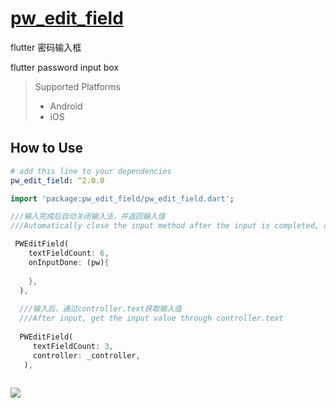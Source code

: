 # [pw_edit_field](https://github.com/lisen87/pw_edit_field)

flutter 密码输入框

flutter password input box

> Supported  Platforms
> * Android
> * iOS

## How to Use

```yaml
# add this line to your dependencies
pw_edit_field: ^2.0.0
```

```dart
import 'package:pw_edit_field/pw_edit_field.dart';
```

```dart
///输入完成后自动关闭输入法，并返回输入值
///Automatically close the input method after the input is completed, and return the input value

 PWEditField(
    textFieldCount: 6,
    onInputDone: (pw){
      
    },
  ),
  
  ///输入后，通过controller.text获取输入值
  ///After input, get the input value through controller.text
  
  PWEditField(
     textFieldCount: 3,
     controller: _controller,
   ),
  
```
![](https://github.com/lisen87/pw_edit_field/blob/master/screenshots/screenshot_001.png)
